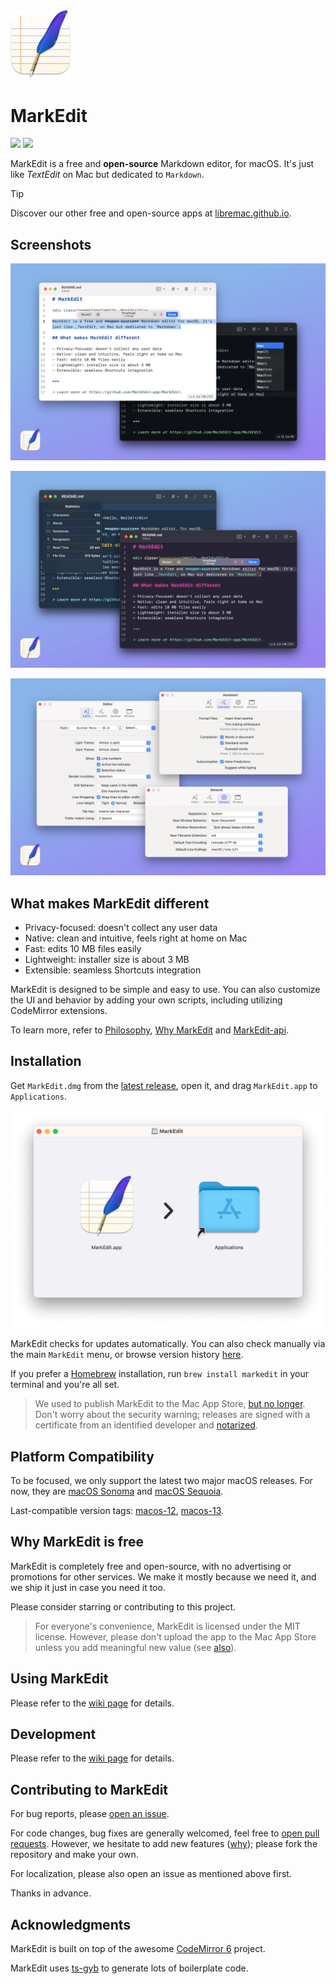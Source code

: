 <img src="./Icon.png" width="96">

# MarkEdit

[![](https://img.shields.io/badge/Platform-macOS_14.0+-blue?color=007bff)](https://github.com/MarkEdit-app/MarkEdit/releases/latest) [![](https://github.com/MarkEdit-app/MarkEdit/actions/workflows/build-and-test.yml/badge.svg?branch=main)](https://github.com/MarkEdit-app/MarkEdit/actions/workflows/build-and-test.yml)

MarkEdit is a free and **open-source** Markdown editor, for macOS. It's just like _TextEdit_ on Mac but dedicated to `Markdown`.

> [!TIP]
> Discover our other free and open-source apps at [libremac.github.io](https://libremac.github.io/).

## Screenshots

![Screenshots 01](/Screenshots/01.png)

![Screenshots 02](/Screenshots/02.png)

![Screenshots 03](/Screenshots/03.png)

## What makes MarkEdit different

- Privacy-focused: doesn't collect any user data
- Native: clean and intuitive, feels right at home on Mac
- Fast: edits 10 MB files easily
- Lightweight: installer size is about 3 MB
- Extensible: seamless Shortcuts integration

MarkEdit is designed to be simple and easy to use. You can also customize the UI and behavior by adding your own scripts, including utilizing CodeMirror extensions.

To learn more, refer to [Philosophy](https://github.com/MarkEdit-app/MarkEdit/wiki/Philosophy), [Why MarkEdit](https://github.com/MarkEdit-app/MarkEdit/wiki/Why-MarkEdit) and [MarkEdit-api](https://github.com/MarkEdit-app/MarkEdit-api).

## Installation

Get `MarkEdit.dmg` from the <a href="https://github.com/MarkEdit-app/MarkEdit/releases/latest" target="_blank">latest release</a>, open it, and drag `MarkEdit.app` to `Applications`.

<img src="./Screenshots/install.png" width="540" alt="Install MarkEdit">

MarkEdit checks for updates automatically. You can also check manually via the main `MarkEdit` menu, or browse version history [here](https://github.com/MarkEdit-app/MarkEdit/releases).

If you prefer a [Homebrew](https://brew.sh/) installation, run `brew install markedit` in your terminal and you're all set.

> We used to publish MarkEdit to the Mac App Store, [but no longer](https://github.com/MarkEdit-app/MarkEdit/wiki/Philosophy#be-a-good-macos-citizen). Don't worry about the security warning; releases are signed with a certificate from an identified developer and [notarized](https://developer.apple.com/documentation/security/notarizing_macos_software_before_distribution).

## Platform Compatibility

To be focused, we only support the latest two major macOS releases. For now, they are [macOS Sonoma](https://www.apple.com/newsroom/2023/09/macos-sonoma-is-available-today/) and [macOS Sequoia](https://www.apple.com/macos/macos-sequoia/).

Last-compatible version tags: [macos-12](https://github.com/MarkEdit-app/MarkEdit/releases/tag/macos-12), [macos-13](https://github.com/MarkEdit-app/MarkEdit/releases/tag/macos-13).

## Why MarkEdit is free

MarkEdit is completely free and open-source, with no advertising or promotions for other services. We make it mostly because we need it, and we ship it just in case you need it too.

Please consider starring or contributing to this project.

> For everyone's convenience, MarkEdit is licensed under the MIT license. However, please don't upload the app to the Mac App Store unless you add meaningful new value (see [also](https://github.com/MarkEdit-app/MarkEdit/wiki#last-but-not-least)).

## Using MarkEdit

Please refer to the [wiki page](https://github.com/MarkEdit-app/MarkEdit/wiki/Manual) for details.

## Development

Please refer to the [wiki page](https://github.com/MarkEdit-app/MarkEdit/wiki/Development) for details.

## Contributing to MarkEdit

For bug reports, please [open an issue](https://github.com/MarkEdit-app/MarkEdit/issues/new).

For code changes, bug fixes are generally welcomed, feel free to [open pull requests](https://github.com/MarkEdit-app/MarkEdit/compare). However, we hesitate to add new features ([why](https://github.com/MarkEdit-app/MarkEdit/wiki/Why-MarkEdit#feature-poor)); please fork the repository and make your own.

For localization, please also open an issue as mentioned above first.

Thanks in advance.

## Acknowledgments

MarkEdit is built on top of the awesome [CodeMirror 6](https://codemirror.net/) project.

MarkEdit uses [ts-gyb](https://github.com/microsoft/ts-gyb) to generate lots of boilerplate code.

